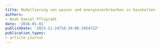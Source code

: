 ```yaml
---
title: Modellierung von wasser und energieverbräuchen in haushalten
authors:
- Noah Daniel Pflugradt
date: '2016-01-01'
publishDate: '2023-11-24T10:39:00.345472Z'
publication_types:
- article-journal
---
```

